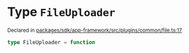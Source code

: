# Type `FileUploader`
<sub>Declared in [packages/sdk/app-framework/src/plugins/common/file.ts:17](https://github.com/dxos/dxos/blob/5fb37fcfa/packages/sdk/app-framework/src/plugins/common/file.ts#L17)</sub>




```ts
type FileUploader = function
```
